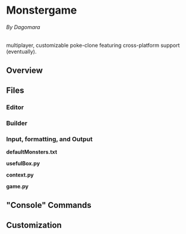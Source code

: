 # Monstergame
###### By Dagomara
 multiplayer, customizable poke-clone featuring cross-platform support (eventually).
 
 
 
## Overview



## Files

### Editor

### Builder

### Input, formatting, and Output

**defaultMonsters.txt**

**usefulBox.py**

**context.py**

**game.py**



## "Console" Commands



## Customization
